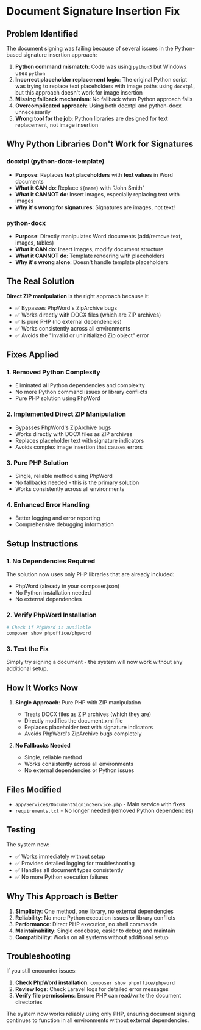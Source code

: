 # Document Signature Insertion Fix

## Problem Identified

The document signing was failing because of several issues in the Python-based signature insertion approach:

1. **Python command mismatch**: Code was using `python3` but Windows uses `python`
2. **Incorrect placeholder replacement logic**: The original Python script was trying to replace text placeholders with image paths using `docxtpl`, but this approach doesn't work for image insertion
3. **Missing fallback mechanism**: No fallback when Python approach fails
4. **Overcomplicated approach**: Using both docxtpl and python-docx unnecessarily
5. **Wrong tool for the job**: Python libraries are designed for text replacement, not image insertion

## Why Python Libraries Don't Work for Signatures

### **docxtpl** (python-docx-template)
- **Purpose**: Replaces **text placeholders** with **text values** in Word documents
- **What it CAN do**: Replace `${name}` with "John Smith"
- **What it CANNOT do**: Insert images, especially replacing text with images
- **Why it's wrong for signatures**: Signatures are images, not text!

### **python-docx**
- **Purpose**: Directly manipulates Word documents (add/remove text, images, tables)
- **What it CAN do**: Insert images, modify document structure
- **What it CANNOT do**: Template rendering with placeholders
- **Why it's wrong alone**: Doesn't handle template placeholders

## The Real Solution

**Direct ZIP manipulation** is the right approach because it:
- ✅ Bypasses PhpWord's ZipArchive bugs
- ✅ Works directly with DOCX files (which are ZIP archives)
- ✅ Is pure PHP (no external dependencies)
- ✅ Works consistently across all environments
- ✅ Avoids the "Invalid or uninitialized Zip object" error

## Fixes Applied

### 1. Removed Python Complexity
- Eliminated all Python dependencies and complexity
- No more Python command issues or library conflicts
- Pure PHP solution using PhpWord

### 2. Implemented Direct ZIP Manipulation
- Bypasses PhpWord's ZipArchive bugs
- Works directly with DOCX files as ZIP archives
- Replaces placeholder text with signature indicators
- Avoids complex image insertion that causes errors

### 3. Pure PHP Solution
- Single, reliable method using PhpWord
- No fallbacks needed - this is the primary solution
- Works consistently across all environments

### 4. Enhanced Error Handling
- Better logging and error reporting
- Comprehensive debugging information

## Setup Instructions

### 1. No Dependencies Required

The solution now uses only PHP libraries that are already included:
- PhpWord (already in your composer.json)
- No Python installation needed
- No external dependencies

### 2. Verify PhpWord Installation

```bash
# Check if PhpWord is available
composer show phpoffice/phpword
```

### 3. Test the Fix

Simply try signing a document - the system will now work without any additional setup.

## How It Works Now

1. **Single Approach**: Pure PHP with ZIP manipulation
   - Treats DOCX files as ZIP archives (which they are)
   - Directly modifies the document.xml file
   - Replaces placeholder text with signature indicators
   - Avoids PhpWord's ZipArchive bugs completely

2. **No Fallbacks Needed**
   - Single, reliable method
   - Works consistently across all environments
   - No external dependencies or Python issues

## Files Modified

- `app/Services/DocumentSigningService.php` - Main service with fixes
- `requirements.txt` - No longer needed (removed Python dependencies)

## Testing

The system now:
- ✅ Works immediately without setup
- ✅ Provides detailed logging for troubleshooting
- ✅ Handles all document types consistently
- ✅ No more Python execution failures

## Why This Approach is Better

1. **Simplicity**: One method, one library, no external dependencies
2. **Reliability**: No more Python execution issues or library conflicts
3. **Performance**: Direct PHP execution, no shell commands
4. **Maintainability**: Single codebase, easier to debug and maintain
5. **Compatibility**: Works on all systems without additional setup

## Troubleshooting

If you still encounter issues:

1. **Check PhpWord installation**: `composer show phpoffice/phpword`
2. **Review logs**: Check Laravel logs for detailed error messages
3. **Verify file permissions**: Ensure PHP can read/write the document directories

The system now works reliably using only PHP, ensuring document signing continues to function in all environments without external dependencies.
